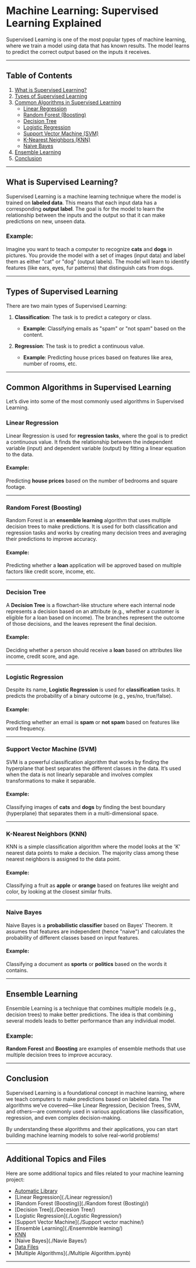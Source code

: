 # Machine Learning: Supervised Learning Explained

Supervised Learning is one of the most popular types of machine learning, where we train a model using data that has known results. The model learns to predict the correct output based on the inputs it receives.

---

## Table of Contents
1. [What is Supervised Learning?](#what-is-supervised-learning)
2. [Types of Supervised Learning](#types-of-supervised-learning)
3. [Common Algorithms in Supervised Learning](#common-algorithms-in-supervised-learning)
    - [Linear Regression](#linear-regression)
    - [Random Forest (Boosting)](#random-forest-boosting)
    - [Decision Tree](#decision-tree)
    - [Logistic Regression](#logistic-regression)
    - [Support Vector Machine (SVM)](#support-vector-machine-svm)
    - [K-Nearest Neighbors (KNN)](#k-nearest-neighbors-knn)
    - [Naive Bayes](#naive-bayes)
4. [Ensemble Learning](#ensemble-learning)
5. [Conclusion](#conclusion)

---

## What is Supervised Learning?

Supervised Learning is a machine learning technique where the model is trained on **labeled data**. This means that each input data has a corresponding **output label**. The goal is for the model to learn the relationship between the inputs and the output so that it can make predictions on new, unseen data.

### Example:
Imagine you want to teach a computer to recognize **cats** and **dogs** in pictures. You provide the model with a set of images (input data) and label them as either "cat" or "dog" (output labels). The model will learn to identify features (like ears, eyes, fur patterns) that distinguish cats from dogs.

---

## Types of Supervised Learning

There are two main types of Supervised Learning:

1. **Classification**: The task is to predict a category or class.
    - **Example**: Classifying emails as "spam" or "not spam" based on the content.
    
2. **Regression**: The task is to predict a continuous value.
    - **Example**: Predicting house prices based on features like area, number of rooms, etc.

---

## Common Algorithms in Supervised Learning

Let’s dive into some of the most commonly used algorithms in Supervised Learning.

### Linear Regression

Linear Regression is used for **regression tasks**, where the goal is to predict a continuous value. It finds the relationship between the independent variable (input) and dependent variable (output) by fitting a linear equation to the data.

#### Example:
Predicting **house prices** based on the number of bedrooms and square footage.

---

### Random Forest (Boosting)

Random Forest is an **ensemble learning** algorithm that uses multiple decision trees to make predictions. It is used for both classification and regression tasks and works by creating many decision trees and averaging their predictions to improve accuracy.

#### Example:
Predicting whether a **loan** application will be approved based on multiple factors like credit score, income, etc.

---

### Decision Tree

A **Decision Tree** is a flowchart-like structure where each internal node represents a decision based on an attribute (e.g., whether a customer is eligible for a loan based on income). The branches represent the outcome of those decisions, and the leaves represent the final decision.

#### Example:
Deciding whether a person should receive a **loan** based on attributes like income, credit score, and age.

---

### Logistic Regression

Despite its name, **Logistic Regression** is used for **classification** tasks. It predicts the probability of a binary outcome (e.g., yes/no, true/false).

#### Example:
Predicting whether an email is **spam** or **not spam** based on features like word frequency.

---

### Support Vector Machine (SVM)

SVM is a powerful classification algorithm that works by finding the hyperplane that best separates the different classes in the data. It’s used when the data is not linearly separable and involves complex transformations to make it separable.

#### Example:
Classifying images of **cats** and **dogs** by finding the best boundary (hyperplane) that separates them in a multi-dimensional space.

---

### K-Nearest Neighbors (KNN)

KNN is a simple classification algorithm where the model looks at the 'K' nearest data points to make a decision. The majority class among these nearest neighbors is assigned to the data point.

#### Example:
Classifying a fruit as **apple** or **orange** based on features like weight and color, by looking at the closest similar fruits.

---

### Naive Bayes

Naive Bayes is a **probabilistic classifier** based on Bayes' Theorem. It assumes that features are independent (hence "naive") and calculates the probability of different classes based on input features.

#### Example:
Classifying a document as **sports** or **politics** based on the words it contains.

---

## Ensemble Learning

Ensemble Learning is a technique that combines multiple models (e.g., decision trees) to make better predictions. The idea is that combining several models leads to better performance than any individual model.

### Example:
**Random Forest** and **Boosting** are examples of ensemble methods that use multiple decision trees to improve accuracy.

---

## Conclusion

Supervised Learning is a foundational concept in machine learning, where we teach computers to make predictions based on labeled data. The algorithms we’ve covered—like Linear Regression, Decision Trees, SVM, and others—are commonly used in various applications like classification, regression, and even complex decision-making.

By understanding these algorithms and their applications, you can start building machine learning models to solve real-world problems!

---

## Additional Topics and Files

Here are some additional topics and files related to your machine learning project:

- [Automatic Library](./Automatic_library/)
- [Linear Regression](./Linear regression/)
- [Random Forest (Boosting)](./Random forest (Bosting)/)
- [Decision Tree](./Decesion Tree/)
- [Logistic Regression](./Logistic Regression/)
- [Support Vector Machine](./Support vector machine/)
- [Ensemble Learning](./Ensemmble learning/)
- [KNN](./Knn/)
- [Naive Bayes](./Navie Bayes/)
- [Data Files](./data/)
- [Multiple Algorithms](./Multiple Algorithm.ipynb)

---

